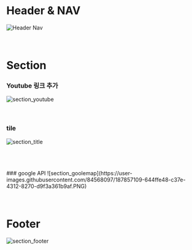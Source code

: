 
# Header & NAV

![Header Nav](https://user-images.githubusercontent.com/84568097/187856787-a5fd9e3e-e1bf-4dce-b4ad-f0e0cd42bfc4.PNG)
<br/>
<br/>
<br/>

# Section
### Youtube 링크 추가
![section_youtube](https://user-images.githubusercontent.com/84568097/187856904-62dca2ed-2fbb-48f8-9ce9-130d3fb7d96a.PNG)
<br/>
<br/>
<br/>
### tile
![section_title](https://user-images.githubusercontent.com/84568097/187857003-fbcb8899-e0c7-4a7c-a81b-66b91605fc71.PNG)

<br/>
<br/>
<br/>
### google API
![section_goolemap](https://user-images.githubusercontent.com/84568097/187857109-644ffe48-c37e-4312-8270-d9f3a361b9af.PNG)

<br/>
<br/>
<br/>


# Footer
![section_footer](https://user-images.githubusercontent.com/84568097/187857167-9e08ed9e-77dc-4a08-bcd9-d36c11480fca.PNG)
